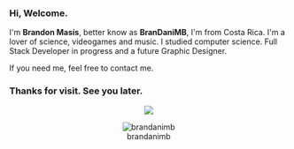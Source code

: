 ### Hi, Welcome.
I'm **Brandon Masís**, better know as **BranDaniMB**, I'm from Costa Rica. I'm a lover of science, videogames and music. I studied computer science. Full Stack Developer in progress and a future Graphic Designer.

If you need me, feel free to contact me.

### Thanks for visit. See you later.

<p align="center">
  <a href="https://skillicons.dev">
    <img src="https://skillicons.dev/icons?i=androidstudio,bootstrap,cs,css,bots,figma,firebase,git,github,html,idea,ai,java,js,kotlin,latex,lua,mysql,netlify,nextjs,nodejs,ps,php,py,react,sass,vscode&perline=9" />
  </a>
</p>
<p align="center" title="brandanimb">
  <img src="https://skillicons.dev/icons?i=discord" alt="brandanimb" />
  <br />
  <span>brandanimb</span>
</p>




